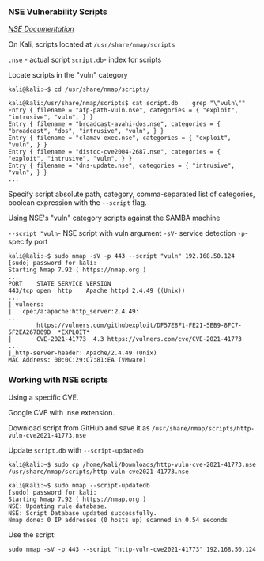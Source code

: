### NSE Vulnerability Scripts 

[_NSE Documentation_](https://nmap.org/nsedoc)

On Kali, scripts located at `/usr/share/nmap/scripts`

`.nse` - actual script 
`script.db`- index for scripts

Locate scripts in the "vuln" category

```shell
kali@kali:~$ cd /usr/share/nmap/scripts/

kali@kali:/usr/share/nmap/scripts$ cat script.db  | grep "\"vuln\""
Entry { filename = "afp-path-vuln.nse", categories = { "exploit", "intrusive", "vuln", } }
Entry { filename = "broadcast-avahi-dos.nse", categories = { "broadcast", "dos", "intrusive", "vuln", } }
Entry { filename = "clamav-exec.nse", categories = { "exploit", "vuln", } }
Entry { filename = "distcc-cve2004-2687.nse", categories = { "exploit", "intrusive", "vuln", } }
Entry { filename = "dns-update.nse", categories = { "intrusive", "vuln", } }
...
```

Specify script absolute path, category, comma-separated list of categories, boolean expression with the `--script` flag. 

Using NSE's "vuln" category scripts against the SAMBA machine

`--script "vuln`- NSE script with vuln argument
`-sV`- service detection
`-p`- specify port 

```
kali@kali:~$ sudo nmap -sV -p 443 --script "vuln" 192.168.50.124
[sudo] password for kali: 
Starting Nmap 7.92 ( https://nmap.org )
...
PORT    STATE SERVICE VERSION
443/tcp open  http    Apache httpd 2.4.49 ((Unix))
...
| vulners: 
|   cpe:/a:apache:http_server:2.4.49:
...
        https://vulners.com/githubexploit/DF57E8F1-FE21-5EB9-8FC7-5F2EA267B09D	*EXPLOIT*
|     	CVE-2021-41773	4.3	https://vulners.com/cve/CVE-2021-41773
...
|_http-server-header: Apache/2.4.49 (Unix)
MAC Address: 00:0C:29:C7:81:EA (VMware)
```

### Working with NSE scripts

Using a specific CVE. 

Google CVE with .nse extension. 

Download script from GitHub and save it as `/usr/share/nmap/scripts/http-vuln-cve2021-41773.nse`

Update `script.db` with `--script-updatedb`

```shell
kali@kali:~$ sudo cp /home/kali/Downloads/http-vuln-cve-2021-41773.nse /usr/share/nmap/scripts/http-vuln-cve2021-41773.nse

kali@kali:~$ sudo nmap --script-updatedb
[sudo] password for kali: 
Starting Nmap 7.92 ( https://nmap.org )
NSE: Updating rule database.
NSE: Script Database updated successfully.
Nmap done: 0 IP addresses (0 hosts up) scanned in 0.54 seconds
```

Use the script:

`sudo nmap -sV -p 443 --script "http-vuln-cve2021-41773" 192.168.50.124`